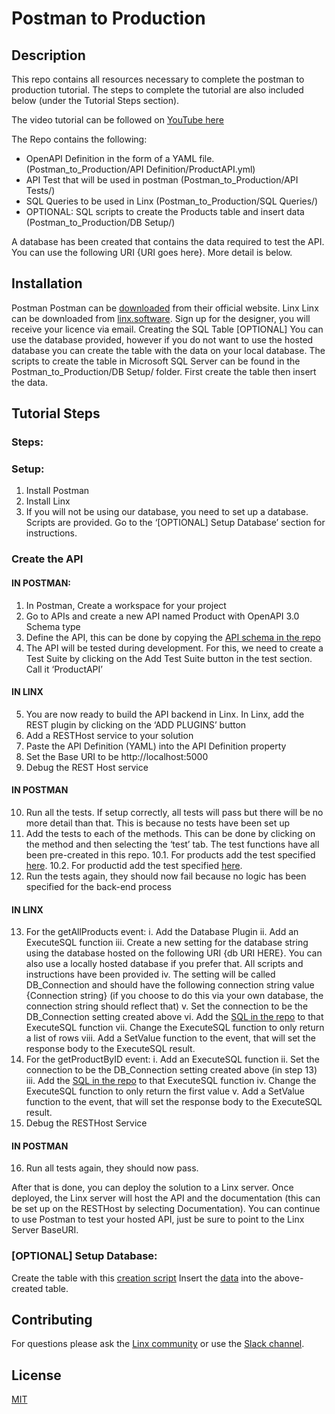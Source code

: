 # Postman to Production

## Description
This repo contains all resources necessary to complete the postman to production tutorial. The steps to complete the tutorial are also included below (under the Tutorial Steps section).

The video tutorial can be followed on [YouTube here](https://www.youtube.com/watch?v=UT02poSpfgg)

The Repo contains the following:
- OpenAPI Definition in the form of a YAML file. (Postman_to_Production/API Definition/ProductAPI.yml)
- API Test that will be used in postman (Postman_to_Production/API Tests/)
- SQL Queries to be used in Linx (Postman_to_Production/SQL Queries/)
- OPTIONAL: SQL scripts to create the Products table and insert data (Postman_to_Production/DB Setup/)

A database has been created that contains the data required to test the API. You can use the following URI {URI goes here}. More detail is below. 

## Installation
Postman
Postman can be [downloaded](https://www.postman.com/downloads/) from their official website. 
Linx
Linx can be downloaded from [linx.software](https://linx.software/). Sign up for the designer, you will receive your licence via email. 
Creating the SQL Table [OPTIONAL]
You can use the database provided, however if you do not want to use the hosted database you can create the table with the data on your local database. The scripts to create the table in Microsoft SQL Server can be found in the Postman_to_Production/DB Setup/ folder. First create the table then insert the data. 


## Tutorial Steps
### Steps:
### Setup:
1. Install Postman
2. Install Linx
3. If you will not be using our database, you need to set up a database. Scripts are provided. Go to the ‘[OPTIONAL] Setup Database’ section for instructions.

### Create the API
#### IN POSTMAN:
1. In Postman, Create a workspace for your project
2. Go to APIs and create a new API named Product with OpenAPI 3.0 Schema type
3. Define the API, this can be done by copying the [API schema in the repo](https://github.com/linx-software/Postman_to_Production/blob/main/API%20Definition/ProductAPI.yml) 
4. The API will be tested during development. For this, we need to create a Test Suite by clicking on the Add Test Suite button in the test section. Call it ‘ProductAPI’
#### IN LINX
5. You are now ready to build the API backend in Linx. In Linx, add the REST plugin by clicking on the ‘ADD PLUGINS’ button
6. Add a RESTHost service to your solution
7. Paste the API Definition (YAML) into the API Definition property 
8. Set the Base URI to be http://localhost:5000
9. Debug the REST Host service
#### IN POSTMAN
10. Run all the tests. If setup correctly, all tests will pass but there will be no more detail than that. This is because no tests have been set up
11. Add the tests to each of the methods. This can be done by clicking on the method and then selecting the ‘test’ tab. The test functions have all been pre-created in this repo.
10.1. For products add the test specified [here](https://github.com/linx-software/Postman_to_Production/blob/main/API%20Tests/Products%20Test.js).
10.2. For productid add the test specified [here](https://github.com/linx-software/Postman_to_Production/blob/main/API%20Tests/ProductID%20Test.js).
12. Run the tests again, they should now fail because no logic has been specified for the back-end process
#### IN LINX
13. For the getAllProducts event:
i. Add the Database Plugin
ii. Add an ExecuteSQL function
iii. Create a new setting for the database string using the database hosted on the following URI {db URI HERE}. You can also use a locally hosted database if you prefer that. All scripts and instructions have been provided
iv. The setting will be called DB_Connection and should have the following connection string value {Connection string} (if you choose to do this via your own database, the connection string should reflect that)
v. Set the connection to be the DB_Connection setting created above
vi. Add the [SQL in the repo](https://github.com/linx-software/Postman_to_Production/blob/main/SQL%20Queries/1.%20SELECT%20ALL.sql) to that ExecuteSQL function
vii. Change the ExecuteSQL function to only return a list of rows
viii. Add a SetValue function to the event, that will set the response body to the ExecuteSQL result. 
14. For the getProductByID event:
i. Add an ExecuteSQL function
ii. Set the connection to be the DB_Connection setting created above (in step 13)
iii. Add the [SQL in the repo](https://github.com/linx-software/Postman_to_Production/blob/main/SQL%20Queries/2.%20SELECT%20WHERE%20ID.sql) to that ExecuteSQL function
iv. Change the ExecuteSQL function to only return the first value
v. Add a SetValue function to the event, that will set the response body to the ExecuteSQL result. 
15. Debug the RESTHost Service
#### IN POSTMAN
16. Run all tests again, they should now pass. 

After that is done, you can deploy the solution to a Linx server. Once deployed, the Linx server will host the API and the documentation (this can be set up on the RESTHost by selecting Documentation). You can continue to use Postman to test your hosted API, just be sure to point to the Linx Server BaseURI. 

### [OPTIONAL] Setup Database:
Create the table with this [creation script](https://github.com/linx-software/Postman_to_Production/blob/main/DB%20Setup/Products%20TABLE%20CREATE%20Scropt.sql)
Insert the [data](https://github.com/linx-software/Postman_to_Production/blob/main/DB%20Setup/Product%20Data%20INSERT%20Script.sql) into the above-created table. 


## Contributing

For questions please ask the [Linx community](https://linx/software/community) or use the [Slack channel](https://linxsoftware.slack.com/archives/C01FLBC1XNX). 

## License

[MIT](https://github.com/linx-software/template-repo/blob/main/LICENSE.txt)
